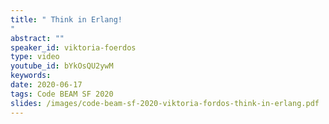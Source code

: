 ```yaml
---
title: " Think in Erlang!
"
abstract: ""
speaker_id: viktoria-foerdos
type: video
youtube_id: bYkOsQU2ywM
keywords: 
date: 2020-06-17
tags: Code BEAM SF 2020
slides: /images/code-beam-sf-2020-viktoria-fordos-think-in-erlang.pdf
---
```


